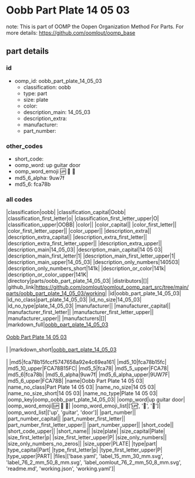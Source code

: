 # Oobb Part Plate 14 05 03  

note: This is part of OOMP the Oopen Organization Method For Parts. For more details: https://github.com/oomlout/oomp_base

##  part details





### id
* oomp_id: oobb_part_plate_14_05_03
  * classification: oobb
  * type: part
  * size: plate
  * color: 
  * description_main: 14_05_03
  * description_extra: 
  * manufacturer: 
  * part_number: 

### other_codes
* short_code: 
* oomp_word: up guitar door
* oomp_word_emoji :up: :guitar: :door:
* md5_6_alpha: 9uw7f
* md5_6: fca78b

### all codes 
|classification|oobb|
|classification_capital|Oobb|
|classification_first_letter|o|
|classification_first_letter_upper|O|
|classification_upper|OOBB|
|color||
|color_capital||
|color_first_letter||
|color_first_letter_upper||
|color_upper||
|description_extra||
|description_extra_capital||
|description_extra_first_letter||
|description_extra_first_letter_upper||
|description_extra_upper||
|description_main|14_05_03|
|description_main_capital|14 05 03|
|description_main_first_letter|1|
|description_main_first_letter_upper|1|
|description_main_upper|14_05_03|
|description_only_numbers|140503|
|description_only_numbers_short|141k|
|description_or_color|141k|
|description_or_color_upper|141K|
|directory|parts/oobb_part_plate_14_05_03|
|distributors|[]|
|github_link|https://github.com/oomlout/oomlout_oomp_part_src/tree/main/parts/oobb_part_plate_14_05_03/working|
|id|oobb_part_plate_14_05_03|
|id_no_class|part_plate_14_05_03|
|id_no_size|14_05_03|
|id_no_type|plate_14_05_03|
|manufacturer||
|manufacturer_capital||
|manufacturer_first_letter||
|manufacturer_first_letter_upper||
|manufacturer_upper||
|manufacturers|[]|
|markdown_full|[oobb_part_plate_14_05_03](https://github.com/oomlout/oomlout_oomp_part_src/tree/main/parts/oobb_part_plate_14_05_03/working)<br>[](https://github.com/oomlout/oomlout_oomp_part_src/tree/main/parts/oobb_part_plate_14_05_03/working)<br>[Oobb Part Plate 14 05 03](https://github.com/oomlout/oomlout_oomp_part_src/tree/main/parts/oobb_part_plate_14_05_03/working)<br><br>|
|markdown_short|[oobb_part_plate_14_05_03](https://github.com/oomlout/oomlout_oomp_part_src/tree/main/parts/oobb_part_plate_14_05_03/working)<br><br>|
|md5|fca78b15fccf5747658a92e4c69ea161|
|md5_10|fca78b15fc|
|md5_10_upper|FCA78B15FC|
|md5_5|fca78|
|md5_5_upper|FCA78|
|md5_6|fca78b|
|md5_6_alpha|9uw7f|
|md5_6_alpha_upper|9UW7F|
|md5_6_upper|FCA78B|
|name|Oobb Part Plate 14 05 03|
|name_no_class|Part Plate 14 05 03|
|name_no_size|14 05 03|
|name_no_size_short|14 05 03|
|name_no_type|Plate 14 05 03|
|oomp_key|oomp_oobb_part_plate_14_05_03|
|oomp_word|up guitar door|
|oomp_word_emoji|:up: :guitar: :door:|
|oomp_word_emoji_list|[':up:', ':guitar:', ':door:']|
|oomp_word_list|['up', 'guitar', 'door']|
|part_number||
|part_number_capital||
|part_number_first_letter||
|part_number_first_letter_upper||
|part_number_upper||
|short_code||
|short_code_upper||
|short_name||
|size|plate|
|size_capital|Plate|
|size_first_letter|p|
|size_first_letter_upper|P|
|size_only_numbers||
|size_only_numbers_no_zeros||
|size_upper|PLATE|
|type|part|
|type_capital|Part|
|type_first_letter|p|
|type_first_letter_upper|P|
|type_upper|PART|
|files|['base.yaml', 'label_15_mm_30_mm.svg', 'label_76_2_mm_50_8_mm.svg', 'label_oomlout_76_2_mm_50_8_mm.svg', 'readme.md', 'working.json', 'working.yaml']|
